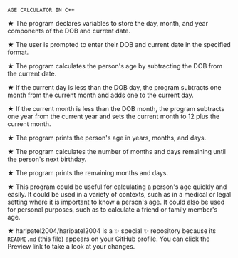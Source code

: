                                                                                 AGE CALCULATOR IN C++
★ The program declares variables to store the day, month, and year components of the DOB and current date.

★ The user is prompted to enter their DOB and current date in the specified format.

★ The program calculates the person's age by subtracting the DOB from the current date.

★ If the current day is less than the DOB day, the program subtracts one month from the current month and adds one to the current day.

★ If the current month is less than the DOB month, the program subtracts one year from the current year and sets the current month to 12 plus the current month.

★ The program prints the person's age in years, months, and days.
  
★ The program calculates the number of months and days remaining until the person's next birthday.

★ The program prints the remaining months and days.

★ This program could be useful for calculating a person's age quickly and easily. It could be used in a variety of contexts, such as in a medical or legal setting where it is important to know a person's age. It could also be used for personal purposes, such as to calculate a friend or family member's age.

★ haripatel2004/haripatel2004 is a ✨ special ✨ repository because its `README.md` (this file) appears on your GitHub profile.
You can click the Preview link to take a look at your changes.

